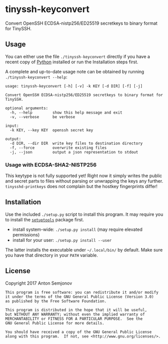 # tinyssh-keyconvert

Convert OpenSSH ECDSA-nistp256/ED25519 secretkeys to binary format for
TinySSH.

## Usage

You can either use the file `./tinyssh-keyconvert` directly if you have a
recent copy of [Python](https://www.python.org/) installed or run the
Installation steps first.

A complete and up-to-date usage note can be obtained by running
`./tinyssh-keyconvert --help`:

```
usage: tinyssh-keyconvert [-h] [-v] -k KEY [-d DIR] [-f] [-j]

Convert OpenSSH ECDSA-nistp256/ED25519 secretkeys to binary format for
TinySSH.

optional arguments:
  -h, --help         show this help message and exit
  -v, --verbose      be verbose

input:
  -k KEY, --key KEY  openssh secret key

output:
  -d DIR, --dir DIR  write key files to destination directory
  -f, --force        overwrite existing files
  -j, --json         output a json representation to stdout
```

### Usage with ECDSA-SHA2-NISTP256

This keytype is not fully supported yet! Right now it simply writes the public
and secret parts to files without parsing or unwrapping the keys any further.
`tinysshd-printkeys` does not complain but the hostkey fingerprints differ!

## Installation

Use the included `./setup.py` script to install this program. It may require
you to install the [`setuptools`](https://pypi.python.org/pypi/setuptools/)
package first.

* install system-wide: `./setup.py install` (may require elevated permissions)
* install for your user: `./setup.py install --user`

The latter installs the executable under `~/.local/bin/` by default. Make sure
you have that directory in your `PATH` variable.

## License

Copyright 2017 Anton Semjonov

```
This program is free software: you can redistribute it and/or modify
it under the terms of the GNU General Public License (Version 3.0)
as published by the Free Software Foundation.

This program is distributed in the hope that it will be useful,
but WITHOUT ANY WARRANTY; without even the implied warranty of
MERCHANTABILITY or FITNESS FOR A PARTICULAR PURPOSE.  See the
GNU General Public License for more details.

You should have received a copy of the GNU General Public License
along with this program.  If not, see <http://www.gnu.org/licenses/>.
```